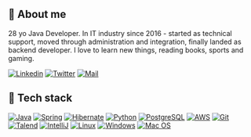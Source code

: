 ## 👋 About me

28 yo Java Developer. In IT industry since 2016 - started as technical support, moved through administration and integration, finally landed as backend developer. I love to learn new things, reading books, sports and gaming.

[![Linkedin](https://img.shields.io/badge/LinkedIn-0077B5?style=for-the-badge&logo=linkedin&logoColor=white)](https://www.linkedin.com/in/milgodyn/)
[![Twitter](https://img.shields.io/badge/Twitter-1DA1F2?style=for-the-badge&logo=twitter&logoColor=white)](https://twitter.com/milgodyn)
[![Mail](https://img.shields.io/badge/Microsoft_Outlook-0078D4?style=for-the-badge&logo=microsoft-outlook&logoColor=white)](mailto:milgodyn@outlook.com)

## 🔧 Tech stack

[![Java](https://img.shields.io/badge/Java-ED8B00?style=for-the-badge&logo=openjdk&logoColor=white)](https://m-godyn.github.io/cv/)
[![Spring](https://img.shields.io/badge/Spring-6DB33F?style=for-the-badge&logo=spring&logoColor=white)](https://m-godyn.github.io/cv/)
[![Hibernate](https://img.shields.io/badge/Hibernate-59666C?style=for-the-badge&logo=Hibernate&logoColor=white)](https://m-godyn.github.io/cv/)
[![Python](https://img.shields.io/badge/Python-3776AB?style=for-the-badge&logo=python&logoColor=white)](https://m-godyn.github.io/cv/)
[![PostgreSQL](https://img.shields.io/badge/PostgreSQL-316192?style=for-the-badge&logo=postgresql&logoColor=white)](https://m-godyn.github.io/cv/)
[![AWS](https://img.shields.io/badge/Amazon_AWS-FF9900?style=for-the-badge&logo=amazonaws&logoColor=white)](https://m-godyn.github.io/cv/)
[![Git](https://img.shields.io/badge/GIT-E44C30?style=for-the-badge&logo=git&logoColor=white)](https://m-godyn.github.io/cv/)
[![Talend](https://img.shields.io/badge/Talend-FF6D70?style=for-the-badge&logo=Talend&logoColor=white)](https://m-godyn.github.io/cv/)
[![IntelliJ](https://img.shields.io/badge/IntelliJ_IDEA-000000.svg?style=for-the-badge&logo=intellij-idea&logoColor=white)](https://m-godyn.github.io/cv/)
[![Linux](https://img.shields.io/badge/Linux-FCC624?style=for-the-badge&logo=linux&logoColor=black)](https://m-godyn.github.io/cv/)
[![Windows](https://img.shields.io/badge/Windows-0078D6?style=for-the-badge&logo=windows&logoColor=white)](https://m-godyn.github.io/cv/)
[![Mac OS](https://img.shields.io/badge/mac%20os-000000?style=for-the-badge&logo=apple&logoColor=white)](https://m-godyn.github.io/cv/)
